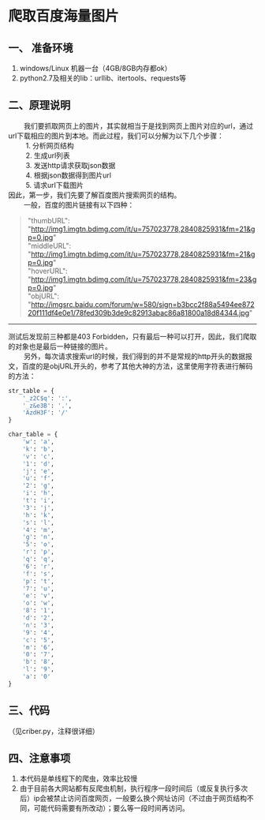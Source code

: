 # 爬取百度海量图片
## 一、 准备环境
1. windows/Linux 机器一台（4GB/8GB内存都ok）
2. python2.7及相关的lib：urllib、itertools、requests等

## 二、原理说明
&nbsp;&nbsp;&nbsp;&nbsp;&nbsp;&nbsp;&nbsp;&nbsp;我们要抓取网页上的图片，其实就相当于是找到网页上图片对应的url，通过url下载相应的图片到本地。而此过程，我们可以分解为以下几个步骤：  
&nbsp;&nbsp;&nbsp;&nbsp;&nbsp;&nbsp;&nbsp;&nbsp;    1.  分析网页结构  
&nbsp;&nbsp;&nbsp;&nbsp;&nbsp;&nbsp;&nbsp;&nbsp;    2.  生成url列表  
&nbsp;&nbsp;&nbsp;&nbsp;&nbsp;&nbsp;&nbsp;&nbsp;    3.  发送http请求获取json数据  
&nbsp;&nbsp;&nbsp;&nbsp;&nbsp;&nbsp;&nbsp;&nbsp;    4.  根据json数据得到图片url  
&nbsp;&nbsp;&nbsp;&nbsp;&nbsp;&nbsp;&nbsp;&nbsp;    5.  请求url下载图片  
因此，第一步，我们先要了解百度图片搜索网页的结构。  
&nbsp;&nbsp;&nbsp;&nbsp;&nbsp;&nbsp;&nbsp;&nbsp;一般，百度的图片链接有以下四种：  
>"thumbURL":  "http://img1.imgtn.bdimg.com/it/u=757023778,2840825931&fm=21&gp=0.jpg"  
"middleURL":  "http://img1.imgtn.bdimg.com/it/u=757023778,2840825931&fm=21&gp=0.jpg"  
"hoverURL":  "http://img1.imgtn.bdimg.com/it/u=757023778,2840825931&fm=23&gp=0.jpg"  
"objURL":  "http://imgsrc.baidu.com/forum/w=580/sign=b3bcc2f88a5494ee87220f111df4e0e1/78fed309b3de9c82913abac86a81800a18d84344.jpg"  

------
测试后发现前三种都是403 Forbidden，只有最后一种可以打开，因此，我们爬取的对象也是最后一种链接的图片。  
&nbsp;&nbsp;&nbsp;&nbsp;&nbsp;&nbsp;&nbsp;&nbsp;另外，每次请求搜索url的时候，我们得到的并不是常规的http开头的数据报文，百度的是objURL开头的，参考了其他大神的方法，这里使用字符表进行解码的方法：  
```python
str_table = {
    '_z2C$q': ':',
    '_z&e3B': '.',
    'AzdH3F': '/'
}

char_table = {
    'w': 'a',
    'k': 'b',
    'v': 'c',
    '1': 'd',
    'j': 'e',
    'u': 'f',
    '2': 'g',
    'i': 'h',
    't': 'i',
    '3': 'j',
    'h': 'k',
    's': 'l',
    '4': 'm',
    'g': 'n',
    '5': 'o',
    'r': 'p',
    'q': 'q',
    '6': 'r',
    'f': 's',
    'p': 't',
    '7': 'u',
    'e': 'v',
    'o': 'w',
    '8': '1',
    'd': '2',
    'n': '3',
    '9': '4',
    'c': '5',
    'm': '6',
    '0': '7',
    'b': '8',
    'l': '9',
    'a': '0'
}
```  
## 三、代码  
（见criber.py，注释很详细）
## 四、注意事项
1. 本代码是单线程下的爬虫，效率比较慢
2. 由于目前各大网站都有反爬虫机制，执行程序一段时间后（或反复执行多次后）ip会被禁止访问百度网页，一般要么换个网址访问（不过由于网页结构不同，可能代码需要有所改动）；要么等一段时间再访问。

